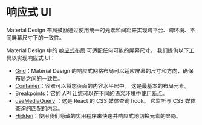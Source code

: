 # 响应式 UI

<p class="description">Material Design 布局鼓励通过使用统一的元素和间距来实现跨平台、跨环境、不同屏幕尺寸下的一致性。</p>

Material Design 中的 [响应式布局](https://material.io/design/layout/responsive-layout-grid.html) 可适配任何可能的屏幕尺寸。 我们提供以下工具以实现响应式 UI：

- [Grid](/components/grid/)：Material Design 的响应式网格布局可以适应屏幕的尺寸和方向，确保布局之间的一致性。
- [Container](/components/container/)：容器可以将您页面的内容水平居中。 这是最基本的布局元素。
- [Breakpoints](/customization/breakpoints/)：它的 API 让您可以在不同的语义环境中使用断点。
- [useMediaQuery](/components/use-media-query/) ：这是 React 的 CSS 媒体查询 hook。 它监听与 CSS 媒体查询的匹配的内容。
- [Hidden](/components/hidden/)：使用我们隐藏的实用程序来快速并响应式地切换元素的显隐。
